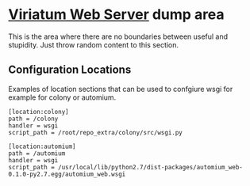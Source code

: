 # [Viriatum Web Server](http://viriatum.com) dump area

This is the area where there are no boundaries between useful and stupidity.
Just throw random content to this section.

## Configuration Locations

Examples of location sections that can be used to confgiure wsgi for example for colony or automium.

    [location:colony]
    path = /colony
    handler = wsgi
    script_path = /root/repo_extra/colony/src/wsgi.py

    [location:automium]
    path = /automium
    handler = wsgi
    script_path = /usr/local/lib/python2.7/dist-packages/automium_web-0.1.0-py2.7.egg/automium_web.wsgi
